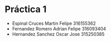 # Práctica 1
* Espinal Cruces Martin Felipe 316155362
* Fernandez Romero Adrian Felipe 316093404
* Hernandez Sanchez Oscar Jose 315250385

